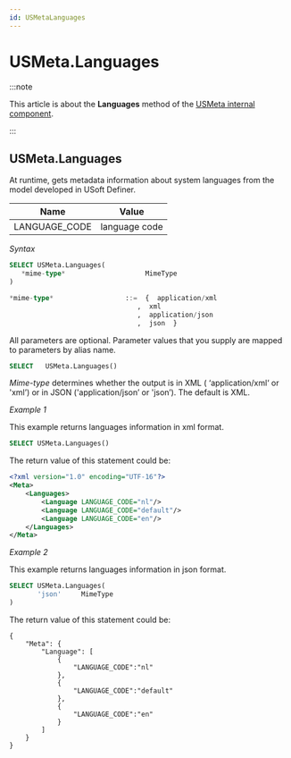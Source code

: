 ```yaml
---
id: USMetaLanguages
---
```


# USMeta.Languages




:::note

This article is about the **Languages** method of the [USMeta internal component](/docs/Extensions/USMeta_internal_component).

:::

## **USMeta.Languages**

At runtime, gets metadata information about system languages from the model developed in USoft Definer. 

|**Name**|**Value**|
|--------|--------|
|LANGUAGE_CODE|language code|

*Syntax*

```sql
SELECT USMeta.Languages(
   *mime-type*                    MimeType
)

*mime-type*                  ::=  {  application/xml
                                ,  xml
                                ,  application/json
                                ,  json  }

```

All parameters are optional. Parameter values that you supply are mapped to parameters by alias name. 

```sql
SELECT   USMeta.Languages()
```

*Mime-type* determines whether the output is in XML ( ‘application/xml‘ or 'xml’) or in JSON ('application/json’ or 'json’). The default is XML.

*Example 1*

This example returns languages information in xml format.

```sql
SELECT USMeta.Languages()
```

The return value of this statement could be:

```xml
<?xml version="1.0" encoding="UTF-16"?>
<Meta>
	<Languages>
		<Language LANGUAGE_CODE="nl"/>
		<Language LANGUAGE_CODE="default"/>
		<Language LANGUAGE_CODE="en"/>
	</Languages>
</Meta>
```

*Example 2*

This example returns languages information in json format. 

```sql
SELECT USMeta.Languages(
       'json'     MimeType
)
```

The return value of this statement could be:

```language-json
{
	"Meta": {
		"Language": [
			{
				"LANGUAGE_CODE":"nl"
			},
			{
				"LANGUAGE_CODE":"default"
			},
			{
				"LANGUAGE_CODE":"en"
			}
		]
	}
}
```
